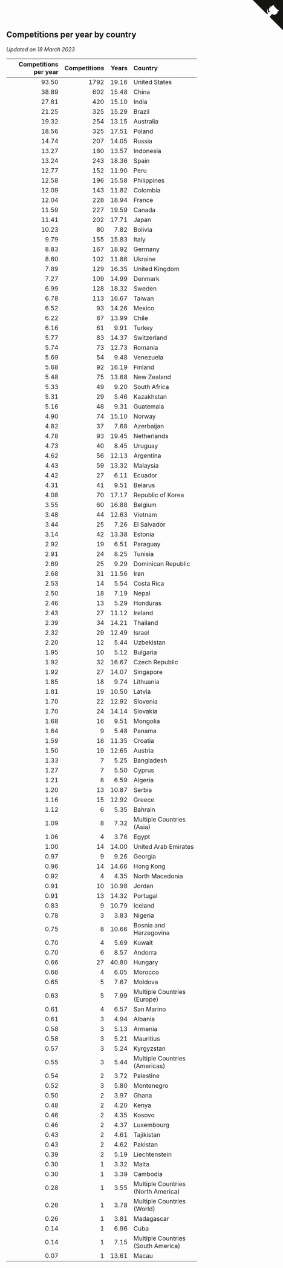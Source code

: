 ## Competitions per year by country

*Updated on 18 March 2023*

| Competitions per year | Competitions | Years | Country |
| ---: | ---: | ---: | :--- |
| 93.50 | 1792 | 19.16 | United States |
| 38.89 | 602 | 15.48 | China |
| 27.81 | 420 | 15.10 | India |
| 21.25 | 325 | 15.29 | Brazil |
| 19.32 | 254 | 13.15 | Australia |
| 18.56 | 325 | 17.51 | Poland |
| 14.74 | 207 | 14.05 | Russia |
| 13.27 | 180 | 13.57 | Indonesia |
| 13.24 | 243 | 18.36 | Spain |
| 12.77 | 152 | 11.90 | Peru |
| 12.58 | 196 | 15.58 | Philippines |
| 12.09 | 143 | 11.82 | Colombia |
| 12.04 | 228 | 18.94 | France |
| 11.59 | 227 | 19.59 | Canada |
| 11.41 | 202 | 17.71 | Japan |
| 10.23 | 80 | 7.82 | Bolivia |
| 9.79 | 155 | 15.83 | Italy |
| 8.83 | 167 | 18.92 | Germany |
| 8.60 | 102 | 11.86 | Ukraine |
| 7.89 | 129 | 16.35 | United Kingdom |
| 7.27 | 109 | 14.99 | Denmark |
| 6.99 | 128 | 18.32 | Sweden |
| 6.78 | 113 | 16.67 | Taiwan |
| 6.52 | 93 | 14.26 | Mexico |
| 6.22 | 87 | 13.99 | Chile |
| 6.16 | 61 | 9.91 | Turkey |
| 5.77 | 83 | 14.37 | Switzerland |
| 5.74 | 73 | 12.73 | Romania |
| 5.69 | 54 | 9.48 | Venezuela |
| 5.68 | 92 | 16.19 | Finland |
| 5.48 | 75 | 13.68 | New Zealand |
| 5.33 | 49 | 9.20 | South Africa |
| 5.31 | 29 | 5.46 | Kazakhstan |
| 5.16 | 48 | 9.31 | Guatemala |
| 4.90 | 74 | 15.10 | Norway |
| 4.82 | 37 | 7.68 | Azerbaijan |
| 4.78 | 93 | 19.45 | Netherlands |
| 4.73 | 40 | 8.45 | Uruguay |
| 4.62 | 56 | 12.13 | Argentina |
| 4.43 | 59 | 13.32 | Malaysia |
| 4.42 | 27 | 6.11 | Ecuador |
| 4.31 | 41 | 9.51 | Belarus |
| 4.08 | 70 | 17.17 | Republic of Korea |
| 3.55 | 60 | 16.88 | Belgium |
| 3.48 | 44 | 12.63 | Vietnam |
| 3.44 | 25 | 7.26 | El Salvador |
| 3.14 | 42 | 13.38 | Estonia |
| 2.92 | 19 | 6.51 | Paraguay |
| 2.91 | 24 | 8.25 | Tunisia |
| 2.69 | 25 | 9.29 | Dominican Republic |
| 2.68 | 31 | 11.56 | Iran |
| 2.53 | 14 | 5.54 | Costa Rica |
| 2.50 | 18 | 7.19 | Nepal |
| 2.46 | 13 | 5.29 | Honduras |
| 2.43 | 27 | 11.12 | Ireland |
| 2.39 | 34 | 14.21 | Thailand |
| 2.32 | 29 | 12.49 | Israel |
| 2.20 | 12 | 5.44 | Uzbekistan |
| 1.95 | 10 | 5.12 | Bulgaria |
| 1.92 | 32 | 16.67 | Czech Republic |
| 1.92 | 27 | 14.07 | Singapore |
| 1.85 | 18 | 9.74 | Lithuania |
| 1.81 | 19 | 10.50 | Latvia |
| 1.70 | 22 | 12.92 | Slovenia |
| 1.70 | 24 | 14.14 | Slovakia |
| 1.68 | 16 | 9.51 | Mongolia |
| 1.64 | 9 | 5.48 | Panama |
| 1.59 | 18 | 11.35 | Croatia |
| 1.50 | 19 | 12.65 | Austria |
| 1.33 | 7 | 5.25 | Bangladesh |
| 1.27 | 7 | 5.50 | Cyprus |
| 1.21 | 8 | 6.59 | Algeria |
| 1.20 | 13 | 10.87 | Serbia |
| 1.16 | 15 | 12.92 | Greece |
| 1.12 | 6 | 5.35 | Bahrain |
| 1.09 | 8 | 7.32 | Multiple Countries (Asia) |
| 1.06 | 4 | 3.76 | Egypt |
| 1.00 | 14 | 14.00 | United Arab Emirates |
| 0.97 | 9 | 9.26 | Georgia |
| 0.96 | 14 | 14.66 | Hong Kong |
| 0.92 | 4 | 4.35 | North Macedonia |
| 0.91 | 10 | 10.98 | Jordan |
| 0.91 | 13 | 14.32 | Portugal |
| 0.83 | 9 | 10.79 | Iceland |
| 0.78 | 3 | 3.83 | Nigeria |
| 0.75 | 8 | 10.66 | Bosnia and Herzegovina |
| 0.70 | 4 | 5.69 | Kuwait |
| 0.70 | 6 | 8.57 | Andorra |
| 0.66 | 27 | 40.80 | Hungary |
| 0.66 | 4 | 6.05 | Morocco |
| 0.65 | 5 | 7.67 | Moldova |
| 0.63 | 5 | 7.99 | Multiple Countries (Europe) |
| 0.61 | 4 | 6.57 | San Marino |
| 0.61 | 3 | 4.94 | Albania |
| 0.58 | 3 | 5.13 | Armenia |
| 0.58 | 3 | 5.21 | Mauritius |
| 0.57 | 3 | 5.24 | Kyrgyzstan |
| 0.55 | 3 | 5.44 | Multiple Countries (Americas) |
| 0.54 | 2 | 3.72 | Palestine |
| 0.52 | 3 | 5.80 | Montenegro |
| 0.50 | 2 | 3.97 | Ghana |
| 0.48 | 2 | 4.20 | Kenya |
| 0.46 | 2 | 4.35 | Kosovo |
| 0.46 | 2 | 4.37 | Luxembourg |
| 0.43 | 2 | 4.61 | Tajikistan |
| 0.43 | 2 | 4.62 | Pakistan |
| 0.39 | 2 | 5.19 | Liechtenstein |
| 0.30 | 1 | 3.32 | Malta |
| 0.30 | 1 | 3.39 | Cambodia |
| 0.28 | 1 | 3.55 | Multiple Countries (North America) |
| 0.26 | 1 | 3.78 | Multiple Countries (World) |
| 0.26 | 1 | 3.81 | Madagascar |
| 0.14 | 1 | 6.96 | Cuba |
| 0.14 | 1 | 7.15 | Multiple Countries (South America) |
| 0.07 | 1 | 13.61 | Macau |


<a href="https://github.com/jonatanklosko/wca_statistics" class="github-corner" aria-label="View source on Github"><svg width="80" height="80" viewBox="0 0 250 250" style="fill:#151513; color:#fff; position: absolute; top: 0; border: 0; right: 0;" aria-hidden="true"><path d="M0,0 L115,115 L130,115 L142,142 L250,250 L250,0 Z"></path><path d="M128.3,109.0 C113.8,99.7 119.0,89.6 119.0,89.6 C122.0,82.7 120.5,78.6 120.5,78.6 C119.2,72.0 123.4,76.3 123.4,76.3 C127.3,80.9 125.5,87.3 125.5,87.3 C122.9,97.6 130.6,101.9 134.4,103.2" fill="currentColor" style="transform-origin: 130px 106px;" class="octo-arm"></path><path d="M115.0,115.0 C114.9,115.1 118.7,116.5 119.8,115.4 L133.7,101.6 C136.9,99.2 139.9,98.4 142.2,98.6 C133.8,88.0 127.5,74.4 143.8,58.0 C148.5,53.4 154.0,51.2 159.7,51.0 C160.3,49.4 163.2,43.6 171.4,40.1 C171.4,40.1 176.1,42.5 178.8,56.2 C183.1,58.6 187.2,61.8 190.9,65.4 C194.5,69.0 197.7,73.2 200.1,77.6 C213.8,80.2 216.3,84.9 216.3,84.9 C212.7,93.1 206.9,96.0 205.4,96.6 C205.1,102.4 203.0,107.8 198.3,112.5 C181.9,128.9 168.3,122.5 157.7,114.1 C157.9,116.9 156.7,120.9 152.7,124.9 L141.0,136.5 C139.8,137.7 141.6,141.9 141.8,141.8 Z" fill="currentColor" class="octo-body"></path></svg></a><style>.github-corner:hover .octo-arm{animation:octocat-wave 560ms ease-in-out}@keyframes octocat-wave{0%,100%{transform:rotate(0)}20%,60%{transform:rotate(-25deg)}40%,80%{transform:rotate(10deg)}}@media (max-width:500px){.github-corner:hover .octo-arm{animation:none}.github-corner .octo-arm{animation:octocat-wave 560ms ease-in-out}}</style>
